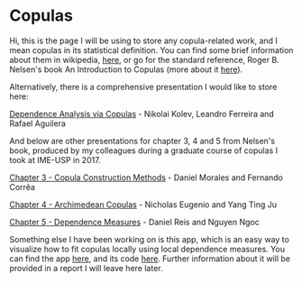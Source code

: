 # Copulas

Hi, this is the page I will be using to store any copula-related work, and I mean copulas in its statistical definition. You can find
some brief information about them in wikipedia, [here](https://en.wikipedia.org/wiki/Copula_(probability_theory)), or go for the standard
reference, Roger B. Nelsen's book An Introduction to Copulas (more about it [here](https://www.springer.com/la/book/9780387286594)).

Alternatively, there is a comprehensive presentation I would like to store here:

<a href="https://danielmoralesx.github.io/copulas/Dependence%20Analysis%20via%20Copulas.pdf">Dependence Analysis via Copulas</a> - Nikolai Kolev, Leandro Ferreira and 
Rafael Aguilera

And below are other presentations for chapter 3, 4 and 5 from Nelsen's book, produced by my colleagues during a graduate course of copulas
I took at IME-USP in 2017.

<a href="/copulas/Copula%20Construction%20Methods.pdf">Chapter 3 - Copula Construction Methods</a> - Daniel Morales and Fernando Corrêa

<a href="/copulas/Archimedean%20Copulas.pdf">Chapter 4 - Archimedean Copulas</a> - Nicholas Eugenio and Yang Ting Ju

<a href="/copulas/Dependence%20Measures.pdf">Chapter 5 - Dependence Measures</a> - Daniel Reis and Nguyen Ngoc

Something else I have been working on is this app, which is an easy way to visualize how to fit copulas locally using local dependence
measures. You can find the app [here](https://danielmoralesx.shinyapps.io/local_copula_fit_app/), and its code 
<a href="/copulas/local_copula_fit_app.R" download>here</a>. Further information about it will be provided in a report I will leave 
here later.

